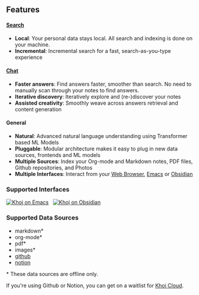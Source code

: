 ## Features

#### [Search](search.md)
  - **Local**: Your personal data stays local. All search and indexing is done on your machine.
  - **Incremental**: Incremental search for a fast, search-as-you-type experience

#### [Chat](chat.md)
  - **Faster answers**: Find answers faster, smoother than search. No need to manually scan through your notes to find answers.
  - **Iterative discovery**: Iteratively explore and (re-)discover your notes
  - **Assisted creativity**: Smoothly weave across answers retrieval and content generation

#### General
  - **Natural**: Advanced natural language understanding using Transformer based ML Models
  - **Pluggable**: Modular architecture makes it easy to plug in new data sources, frontends and ML models
  - **Multiple Sources**: Index your Org-mode and Markdown notes, PDF files, Github repositories, and Photos
  - **Multiple Interfaces**: Interact from your [Web Browser](./web.md), [Emacs](./emacs.md) or [Obsidian](./obsidian.md)

### Supported Interfaces

[![Khoj on Emacs](https://img.shields.io/badge/Emacs-%237F5AB6.svg?&style=for-the-badge&logo=gnu-emacs&logoColor=white)](./emacs.md)
<span>&nbsp;</span>
[![Khoj on Obsidian](https://img.shields.io/badge/Obsidian-%23483699.svg?style=for-the-badge&logo=obsidian&logoColor=white)](./obsidian.md)

### Supported Data Sources
- markdown*
- org-mode*
- pdf*
- images*
- [github](./github_integration.md)
- [notion](./notion_integration.md)

\* These data sources are offline only.

If you're using Github or Notion, you can get on a waitlist for [Khoj Cloud](https://khoj.dev).
